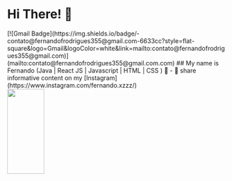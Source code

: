 
<h1>Hi There! 👋</h1>
[![Gmail Badge](https://img.shields.io/badge/-contato@fernandofrodrigues355@gmail.com-6633cc?style=flat-square&logo=Gmail&logoColor=white&link=mailto:contato@fernandofrodrigues355@gmail.com)](mailto:contato@fernandofrodrigues355@gmail.com.com)
## My name is Fernando
(Java | React JS | Javascript | HTML | CSS ) 🚀
- 🎥 share informative content on my [Instagram](https://www.instagram.com/fernando.xzzz/)
<div align="left">
  
  <img width="41%" height="195px" src="https://github-readme-stats.vercel.app/api/top-langs/?username=Fernanda-Kipper&layout=compact&hide_border=true&title_color=8f00ff&text_color=ffffff&bg_color=0d1117" />
  
 </div>


